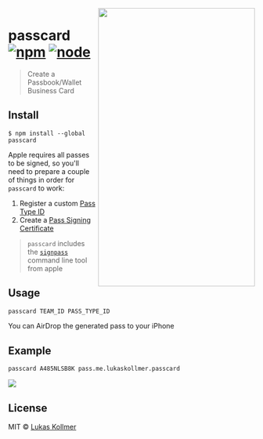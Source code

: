 <img align="right" width="320" height="568" src="https://files.lukaskollmer.me/embed/passcard-example.png">

# passcard [![npm](https://img.shields.io/npm/v/passcard.svg?style=flat-square)](https://www.npmjs.com/package/passcard) [![node](https://img.shields.io/node/v/passcard.svg?style=flat-square)](https://www.npmjs.com/package/passcard)

> Create a Passbook/Wallet Business Card


## Install

```
$ npm install --global passcard
```

Apple requires all passes to be signed, so you'll need to prepare a couple of things in order for `passcard` to work:
1) Register a custom [Pass Type ID](https://developer.apple.com/account/ios/identifier/passTypeId)
2) Create a [Pass Signing Certificate](https://developer.apple.com/account/ios/certificate)

> `passcard` includes the [`signpass`](https://developer.apple.com/download/more/?name=passbook) command line tool from apple

## Usage

```bash
passcard TEAM_ID PASS_TYPE_ID
```

You can AirDrop the generated pass to your iPhone

## Example

```bash
passcard A485NLSB8K pass.me.lukaskollmer.passcard
```

![](https://files.lukaskollmer.me/embed/passcard-cli.png?v=2)


## License

MIT © [Lukas Kollmer](https://lukaskollmer.me)
